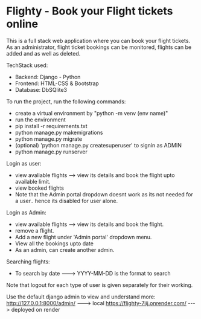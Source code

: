 # Flighty - Book your Flight tickets online

This is a full stack web application where you can book your flight tickets.
As an administrator, flight ticket bookings can be monitored, flights can be added and as well as deleted.

TechStack used:
- Backend: Django - Python
- Frontend: HTML-CSS & Bootstrap
- Database: DbSQlite3

To run the project, run the following commands:
- create a virtual environment by "python -m venv (env name)"
- run the environment
- pip install -r requirements.txt 
- python manage.py makemigrations
- python manage.py migrate
- (optional) 'python manage.py createsuperuser' to signin as ADMIN
- python manage.py runserver

Login as user:
- view avaliable flights --> view its details and book the flight upto available limit.
- view booked flights
- Note that the Admin portal dropdown doesnt work as its not needed for a user.. hence its disabled for user alone.

Login as Admin:
- view available flights --> view its details and book the flight.
- remove a flight.
- Add a new flight under 'Admin portal' dropdown menu.
- View all the bookings upto date
- As an admin, can create another admin.

Searching flights:
- To search by date ---> YYYY-MM-DD is the format to search

Note that logout for each type of user is given separately for their working.

Use the default django admin to view and understand more:
http://127.0.0.1:8000/admin/     ---> local
https://flighty-7iij.onrender.com/    ---> deployed on render
